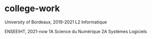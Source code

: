 # college-work


University of Bordeaux, 2019-2021
L2 Informatique



ENSEEIHT, 2021-now
1A Science du Numérique
2A Systèmes Logiciels
